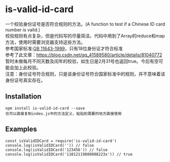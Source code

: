 # is-valid-id-card
一个校验身份证号是否符合规则的方法。(A function to test if a Chinese ID card number is valid.)   
校验规则有点复杂，但是代码写的尽量简洁。代码中用到了Array的reduce和map方法，使用时需要浏览器支持这些方法。   
参考国家标准:[GB 11643-1999](http://www.gb688.cn/bzgk/gb/newGbInfo?hcno=080D6FBF2BB468F9007657F26D60013E)，只有18位身份证才符合标准   
参考了此文章：https://blog.csdn.net/qq_41589580/article/details/81040772   
暂时未做每月不同天数及闰年的校验，如生日是2月31号也返回true。今后有空可能会加上此校验。    
注意：身份证号符合规则，只是该身份证号符合国家标准中的规则，并不意味着该身份证号真实存在。

## Installation
```
npm install is-valid-id-card --save   
也可以直接复制index.js中的方法定义，粘贴到需要的地方直接使用   
```

## Examples
```
const isValidIDCard = require('is-valid-id-card')
console.log(isValidIDCard('')) // false
console.log(isValidIDCard('123456')) // false 
console.log(isValidIDCard('11012119880808223x')) // true
```